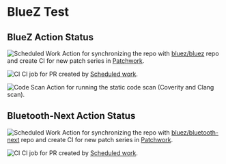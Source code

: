 # BlueZ Test

## BlueZ Action Status
![Scheduled Work](https://github.com/BluezTestBot/bluez/workflows/Scheduled%20Work/badge.svg) Action for synchronizing the repo with [bluez/bluez](https://github.com/bluez/bluez) repo and create CI for new patch series in [Patchwork](https://patchwork.kernel.org/project/bluetooth/list/).

![CI](https://github.com/BluezTestBot/bluez/workflows/CI/badge.svg) CI job for PR created by [Scheduled work](https://github.com/BluezTestBot/bluez/actions?query=workflow%3A%22Scheduled+Work%22).

![Code Scan](https://github.com/BluezTestBot/bluez/workflows/Code%20Scan/badge.svg) Action for running the static code scan (Coverity and Clang scan).

## Bluetooth-Next Action Status

![Scheduled Work](https://github.com/BluezTestBot/bluetooth-next/workflows/Scheduled%20Work/badge.svg) Action for synchronizing the repo with [bluez/bluetooth-next](https://github.com/bluez/bluetooth-next) repo and create CI for new patch series in [Patchwork](https://patchwork.kernel.org/project/bluetooth/list/).

![CI](https://github.com/BluezTestBot/bluetooth-next/workflows/CI/badge.svg) CI job for PR created by [Scheduled work](https://github.com/BluezTestBot/bluetooth-next/actions?query=workflow%3A%22Scheduled+Work%22).

<!--
**BluezTestBot/BluezTestBot** is a ✨ _special_ ✨ repository because its `README.md` (this file) appears on your GitHub profile.

Here are some ideas to get you started:

- 🔭 I’m currently working on ...
- 🌱 I’m currently learning ...
- 👯 I’m looking to collaborate on ...
- 🤔 I’m looking for help with ...
- 💬 Ask me about ...
- 📫 How to reach me: ...
- 😄 Pronouns: ...
- ⚡ Fun fact: ...
-->
